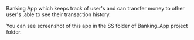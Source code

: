 
Banking App which keeps track of user's and can transfer money to other user's ,able to see their transaction history.

You can see screenshot of this app in the SS folder of Banking_App project folder.
